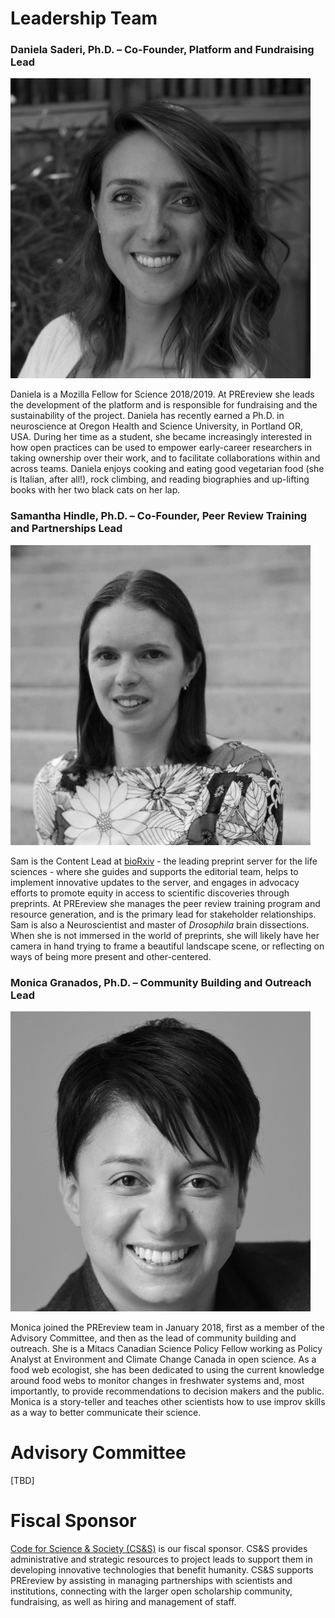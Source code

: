 # Leadership Team 

### Daniela Saderi, Ph.D. – Co-Founder, Platform and Fundraising Lead  
![Daniela](../images/daniela_bw_small.jpg)

Daniela is a Mozilla Fellow for Science 2018/2019. At PREreview she leads the development of the platform and is 
responsible for fundraising and the sustainability of the project. Daniela has recently earned a Ph.D. in neuroscience at 
Oregon Health and Science University, in Portland OR, USA. During her time as a student, she became increasingly interested in how 
open practices can be used to empower early-career researchers in taking ownership over their work, and to facilitate collaborations 
within and across teams. Daniela enjoys cooking and eating good vegetarian food (she is Italian, after all!), rock climbing, and reading 
biographies and up-lifting books with her two black cats on her lap.


### Samantha Hindle, Ph.D. – Co-Founder, Peer Review Training and Partnerships Lead  
![Sam](../images/sam_bw_small.jpg)

Sam is the Content Lead at [bioRxiv](https://www.biorxiv.org/) - the leading preprint server for the life sciences - where she guides and supports the editorial team, helps to implement innovative updates to the server, and engages in advocacy efforts to promote equity in access to scientific discoveries through preprints. At PREreview she manages the peer review training program and resource generation, and is the primary lead for stakeholder relationships. Sam is also a Neuroscientist and master of _Drosophila_ brain dissections. When she is not immersed in the world of preprints, she will likely have her camera in hand trying to frame a beautiful landscape scene, or reflecting on ways of being more present and other-centered.


### Monica Granados, Ph.D. – Community Building and Outreach Lead  
![Monica](../images/monica_bw_small.png)

Monica joined the PREreview team in January 2018, first as a member of the Advisory Committee, and then as the lead of community building and outreach. She is a Mitacs Canadian Science Policy Fellow working as Policy Analyst at Environment and Climate Change Canada in open science. 
As a food web ecologist, she has been dedicated to using the current knowledge around food webs to monitor changes in freshwater 
systems and, most importantly, to provide recommendations to decision makers and the public. Monica is a story-teller and teaches other
scientists how to use improv skills as a way to better communicate their science. 


# Advisory Committee

[TBD]

# Fiscal Sponsor

[Code for Science & Society (CS&S)](https://codeforscience.org/) is our fiscal sponsor. CS&S provides administrative and strategic resources to project leads to support them in developing innovative technologies that benefit humanity. CS&S supports PREreview by assisting in managing partnerships with scientists and institutions, connecting with the larger open scholarship community, fundraising, as well as hiring and management of staff. 





